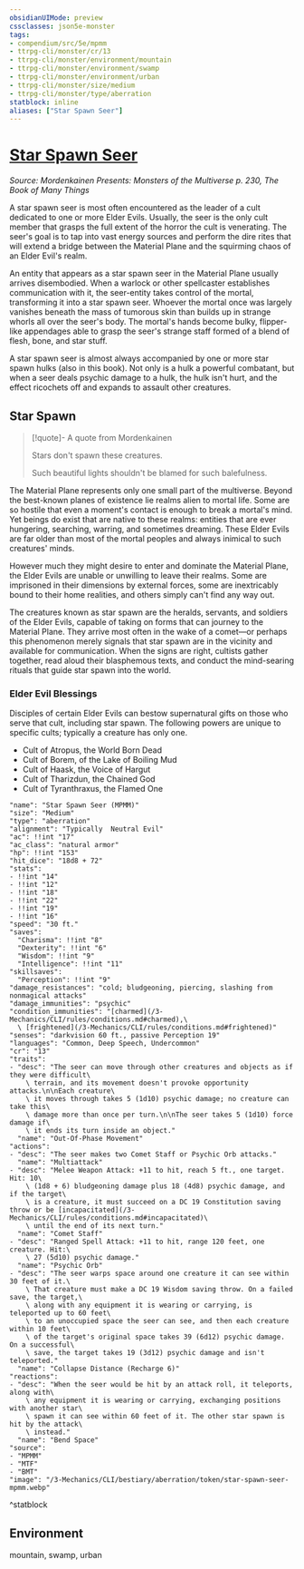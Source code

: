 ```yaml
---
obsidianUIMode: preview
cssclasses: json5e-monster
tags:
- compendium/src/5e/mpmm
- ttrpg-cli/monster/cr/13
- ttrpg-cli/monster/environment/mountain
- ttrpg-cli/monster/environment/swamp
- ttrpg-cli/monster/environment/urban
- ttrpg-cli/monster/size/medium
- ttrpg-cli/monster/type/aberration
statblock: inline
aliases: ["Star Spawn Seer"]
---
```

# [Star Spawn Seer](3-Mechanics\CLI\bestiary\aberration/star-spawn-seer-mpmm.md)
*Source: Mordenkainen Presents: Monsters of the Multiverse p. 230, The Book of Many Things*  

A star spawn seer is most often encountered as the leader of a cult dedicated to one or more Elder Evils. Usually, the seer is the only cult member that grasps the full extent of the horror the cult is venerating. The seer's goal is to tap into vast energy sources and perform the dire rites that will extend a bridge between the Material Plane and the squirming chaos of an Elder Evil's realm.

An entity that appears as a star spawn seer in the Material Plane usually arrives disembodied. When a warlock or other spellcaster establishes communication with it, the seer-entity takes control of the mortal, transforming it into a star spawn seer. Whoever the mortal once was largely vanishes beneath the mass of tumorous skin than builds up in strange whorls all over the seer's body. The mortal's hands become bulky, flipper-like appendages able to grasp the seer's strange staff formed of a blend of flesh, bone, and star stuff.

A star spawn seer is almost always accompanied by one or more star spawn hulks (also in this book). Not only is a hulk a powerful combatant, but when a seer deals psychic damage to a hulk, the hulk isn't hurt, and the effect ricochets off and expands to assault other creatures.

## Star Spawn

> [!quote]- A quote from Mordenkainen  
> 
> Stars don't spawn these creatures.
> 
> Such beautiful lights shouldn't be blamed for such balefulness.

The Material Plane represents only one small part of the multiverse. Beyond the best-known planes of existence lie realms alien to mortal life. Some are so hostile that even a moment's contact is enough to break a mortal's mind. Yet beings do exist that are native to these realms: entities that are ever hungering, searching, warring, and sometimes dreaming. These Elder Evils are far older than most of the mortal peoples and always inimical to such creatures' minds.

However much they might desire to enter and dominate the Material Plane, the Elder Evils are unable or unwilling to leave their realms. Some are imprisoned in their dimensions by external forces, some are inextricably bound to their home realities, and others simply can't find any way out.

The creatures known as star spawn are the heralds, servants, and soldiers of the Elder Evils, capable of taking on forms that can journey to the Material Plane. They arrive most often in the wake of a comet—or perhaps this phenomenon merely signals that star spawn are in the vicinity and available for communication. When the signs are right, cultists gather together, read aloud their blasphemous texts, and conduct the mind-searing rituals that guide star spawn into the world.

### Elder Evil Blessings

Disciples of certain Elder Evils can bestow supernatural gifts on those who serve that cult, including star spawn. The following powers are unique to specific cults; typically a creature has only one.

- Cult of Atropus, the World Born Dead  
- Cult of Borem, of the Lake of Boiling Mud  
- Cult of Haask, the Voice of Hargut  
- Cult of Tharizdun, the Chained God  
- Cult of Tyranthraxus, the Flamed One  

```statblock
"name": "Star Spawn Seer (MPMM)"
"size": "Medium"
"type": "aberration"
"alignment": "Typically  Neutral Evil"
"ac": !!int "17"
"ac_class": "natural armor"
"hp": !!int "153"
"hit_dice": "18d8 + 72"
"stats":
- !!int "14"
- !!int "12"
- !!int "18"
- !!int "22"
- !!int "19"
- !!int "16"
"speed": "30 ft."
"saves":
  "Charisma": !!int "8"
  "Dexterity": !!int "6"
  "Wisdom": !!int "9"
  "Intelligence": !!int "11"
"skillsaves":
  "Perception": !!int "9"
"damage_resistances": "cold; bludgeoning, piercing, slashing from nonmagical attacks"
"damage_immunities": "psychic"
"condition_immunities": "[charmed](/3-Mechanics/CLI/rules/conditions.md#charmed),\
  \ [frightened](/3-Mechanics/CLI/rules/conditions.md#frightened)"
"senses": "darkvision 60 ft., passive Perception 19"
"languages": "Common, Deep Speech, Undercommon"
"cr": "13"
"traits":
- "desc": "The seer can move through other creatures and objects as if they were difficult\
    \ terrain, and its movement doesn't provoke opportunity attacks.\n\nEach creature\
    \ it moves through takes 5 (1d10) psychic damage; no creature can take this\
    \ damage more than once per turn.\n\nThe seer takes 5 (1d10) force damage if\
    \ it ends its turn inside an object."
  "name": "Out-Of-Phase Movement"
"actions":
- "desc": "The seer makes two Comet Staff or Psychic Orb attacks."
  "name": "Multiattack"
- "desc": "Melee Weapon Attack: +11 to hit, reach 5 ft., one target. Hit: 10\
    \ (1d8 + 6) bludgeoning damage plus 18 (4d8) psychic damage, and if the target\
    \ is a creature, it must succeed on a DC 19 Constitution saving throw or be [incapacitated](/3-Mechanics/CLI/rules/conditions.md#incapacitated)\
    \ until the end of its next turn."
  "name": "Comet Staff"
- "desc": "Ranged Spell Attack: +11 to hit, range 120 feet, one creature. Hit:\
    \ 27 (5d10) psychic damage."
  "name": "Psychic Orb"
- "desc": "The seer warps space around one creature it can see within 30 feet of it.\
    \ That creature must make a DC 19 Wisdom saving throw. On a failed save, the target,\
    \ along with any equipment it is wearing or carrying, is teleported up to 60 feet\
    \ to an unoccupied space the seer can see, and then each creature within 10 feet\
    \ of the target's original space takes 39 (6d12) psychic damage. On a successful\
    \ save, the target takes 19 (3d12) psychic damage and isn't teleported."
  "name": "Collapse Distance (Recharge 6)"
"reactions":
- "desc": "When the seer would be hit by an attack roll, it teleports, along with\
    \ any equipment it is wearing or carrying, exchanging positions with another star\
    \ spawn it can see within 60 feet of it. The other star spawn is hit by the attack\
    \ instead."
  "name": "Bend Space"
"source":
- "MPMM"
- "MTF"
- "BMT"
"image": "/3-Mechanics/CLI/bestiary/aberration/token/star-spawn-seer-mpmm.webp"
```
^statblock

## Environment

mountain, swamp, urban